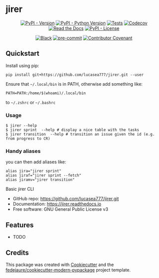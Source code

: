 
# jirer

<div align="center">

[![PyPI - Version](https://img.shields.io/pypi/v/jirersvg)](https://pypi.python.org/pypijirerer)
[![PyPI - Python Version](https://img.shields.io/pypi/pyversions/jirersvg)](https://pypi.python.org/pypijirerer)
[![Tests](https://github.com/lucasea777/jirerworkflows/tests/badge.svg)](https://github.com/lucasea777jirerer/actions?workflow=tests)
[![Codecov](https://codecov.io/gh/lucasea777/jirerbranch/main/graph/badge.svg)](https://codecov.io/gh/lucasea777jirerer)
[![Read the Docs](https://readthedocs.org/projects/jirerbadge/)](https:/jirerer.readthedocs.io/)
[![PyPI - License](https://img.shields.io/pypi/l/jirersvg)](https://pypi.python.org/pypijirerer)

[![Black](https://img.shields.io/badge/code%20style-black-000000.svg)](https://github.com/psf/black)
[![pre-commit](https://img.shields.io/badge/pre--commit-enabled-brightgreen?logo=pre-commit&logoColor=white)](https://github.com/pre-commit/pre-commit)
[![Contributor Covenant](https://img.shields.io/badge/Contributor%20Covenant-2.0-4baaaa.svg)](https://www.contributor-covenant.org/version/2/0/code_of_conduct/)

</div>

## Quickstart

Install using pip:

```
pip install git+https://github.com/lucasea777/jirer.git --user
```

Ensure that `~/.local/bin` is in PATH, otherwise add something like:

```
PATH=PATH:/home/$(whoami)/.local/bin
```

to `~/.zshrc` or `~/.bashrc`


### Usage

```
$ jirer --help
$ jirer sprint  --help # display a nice table with the tasks
$ jirer transition  --help # transition an issue given the id (e.g. from progress to CR)
```

### Handy aliases

you can then add aliases like:

```
alias jira="jirer sprint"
alias jiraf="jirer sprint --fetch"
alias jiramv="jirer transition"
```

Basic jirer CLI


* GitHub repo: <https://github.com/lucasea777/jirer.git>
* Documentation: <https://jirer.readthedocs.io>
* Free software: GNU General Public License v3


## Features

* TODO

## Credits

This package was created with [Cookiecutter][cookiecutter] and the [fedejaure/cookiecutter-modern-pypackage][cookiecutter-modern-pypackage] project template.

[cookiecutter]: https://github.com/cookiecutter/cookiecutter
[cookiecutter-modern-pypackage]: https://github.com/fedejaure/cookiecutter-modern-pypackage
